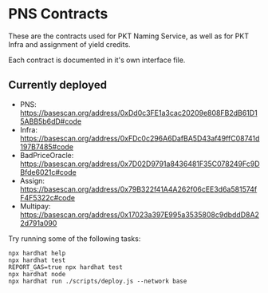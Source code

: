 # PNS Contracts

These are the contracts used for PKT Naming Service, as well as for PKT Infra and assignment of yield credits.

Each contract is documented in it's own interface file.

## Currently deployed
* PNS: https://basescan.org/address/0xDd0c3FE1a3cac20209e808FB2dB61D15ABB5b6dD#code
* Infra: https://basescan.org/address/0xFDc0c296A6DafBA5D43af49ffC08741d197B7485#code
* BadPriceOracle: https://basescan.org/address/0x7D02D9791a8436481F35C078249Fc9DBfde6021c#code
* Assign: https://basescan.org/address/0x79B322f41A4A262f06cEE3d6a581574fF4F5322c#code
* Multipay: https://basescan.org/address/0x17023a397E995a3535808c9dbddD8A22d791a090

Try running some of the following tasks:

```shell
npx hardhat help
npx hardhat test
REPORT_GAS=true npx hardhat test
npx hardhat node
npx hardhat run ./scripts/deploy.js --network base
```
